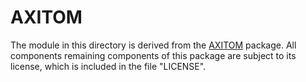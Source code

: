# AXITOM

The module in this directory is derived from the
[AXITOM](https://github.com/PolymerGuy/AXITOM) package. All components
remaining components of this package are subject to its license, which
is included in the file "LICENSE".
